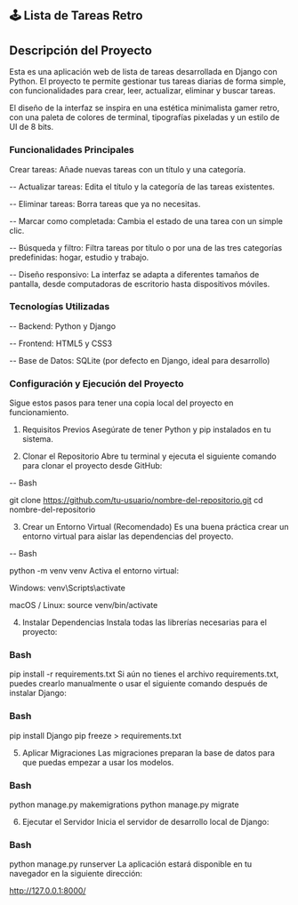 ## 🕹️ Lista de Tareas Retro
## Descripción del Proyecto

Esta es una aplicación web de lista de tareas desarrollada en Django con Python. El proyecto te permite gestionar tus tareas diarias de forma simple, con funcionalidades para crear, leer, actualizar, eliminar y buscar tareas.

El diseño de la interfaz se inspira en una estética minimalista gamer retro, con una paleta de colores de terminal, tipografías pixeladas y un estilo de UI de 8 bits.

### Funcionalidades Principales
Crear tareas: Añade nuevas tareas con un título y una categoría.

-- Actualizar tareas: Edita el título y la categoría de las tareas existentes.

-- Eliminar tareas: Borra tareas que ya no necesitas.

-- Marcar como completada: Cambia el estado de una tarea con un simple clic.

-- Búsqueda y filtro: Filtra tareas por título o por una de las tres categorías predefinidas: hogar, estudio y trabajo.

--  Diseño responsivo: La interfaz se adapta a diferentes tamaños de pantalla, desde computadoras de escritorio hasta dispositivos móviles.

### Tecnologías Utilizadas
-- Backend: Python y Django

-- Frontend: HTML5 y CSS3

-- Base de Datos: SQLite (por defecto en Django, ideal para desarrollo)

### Configuración y Ejecución del Proyecto
Sigue estos pasos para tener una copia local del proyecto en funcionamiento.

1. Requisitos Previos
Asegúrate de tener Python y pip instalados en tu sistema.

2. Clonar el Repositorio
Abre tu terminal y ejecuta el siguiente comando para clonar el proyecto desde GitHub:

-- Bash

git clone https://github.com/tu-usuario/nombre-del-repositorio.git
cd nombre-del-repositorio

3. Crear un Entorno Virtual (Recomendado)
Es una buena práctica crear un entorno virtual para aislar las dependencias del proyecto.

-- Bash

python -m venv venv
Activa el entorno virtual:

Windows: venv\Scripts\activate

macOS / Linux: source venv/bin/activate

4. Instalar Dependencias
Instala todas las librerías necesarias para el proyecto:

### Bash

pip install -r requirements.txt
Si aún no tienes el archivo requirements.txt, puedes crearlo manualmente o usar el siguiente comando después de instalar Django:

### Bash

pip install Django
pip freeze > requirements.txt

5. Aplicar Migraciones
Las migraciones preparan la base de datos para que puedas empezar a usar los modelos.

### Bash

python manage.py makemigrations
python manage.py migrate

6. Ejecutar el Servidor
Inicia el servidor de desarrollo local de Django:

### Bash

python manage.py runserver
La aplicación estará disponible en tu navegador en la siguiente dirección:

http://127.0.0.1:8000/
